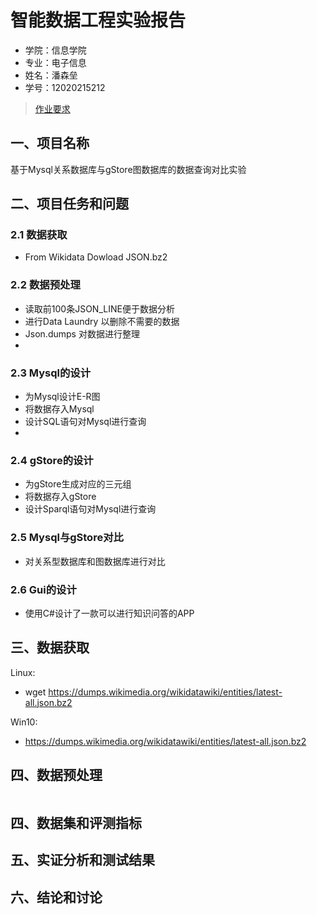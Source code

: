 智能数据工程实验报告
====================

- 学院：信息学院
- 专业：电子信息
- 姓名：潘森垒
- 学号：12020215212


> [作业要求](作业要求.md)


## 一、项目名称
基于Mysql关系数据库与gStore图数据库的数据查询对比实验

## 二、项目任务和问题
### 2.1 数据获取

* From Wikidata Dowload JSON.bz2

### 2.2 数据预处理
* 读取前100条JSON_LINE便于数据分析
* 进行Data Laundry 以删除不需要的数据
* Json.dumps 对数据进行整理
* 
### 2.3 Mysql的设计
* 为Mysql设计E-R图
* 将数据存入Mysql
* 设计SQL语句对Mysql进行查询
* 
### 2.4 gStore的设计
* 为gStore生成对应的三元组
* 将数据存入gStore
* 设计Sparql语句对Mysql进行查询

### 2.5 Mysql与gStore对比
* 对关系型数据库和图数据库进行对比

### 2.6 Gui的设计
* 使用C#设计了一款可以进行知识问答的APP

## 三、数据获取
Linux:
* wget https://dumps.wikimedia.org/wikidatawiki/entities/latest-all.json.bz2

Win10: 
* https://dumps.wikimedia.org/wikidatawiki/entities/latest-all.json.bz2
## 四、数据预处理
```python line_100_load.py --wikidata_path your_bz_path --store_path your_store_path
```

## 四、数据集和评测指标


## 五、实证分析和测试结果


## 六、结论和讨论
